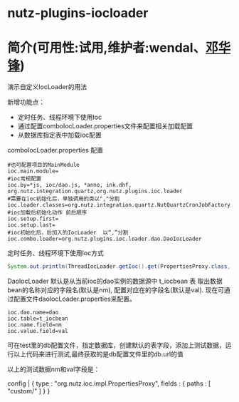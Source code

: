 nutz-plugins-iocloader
==================================

简介(可用性:试用,维护者:wendal、[邓华锋](http://dhf.ink))
==================================

演示自定义IocLoader的用法

新增功能点：
* 定时任务、线程环境下使用Ioc
* 通过配置comboIocLoader.properties文件来配置相关加载配置
* 从数据库指定表中加载ioc配置

comboIocLoader.properties 配置
```Shell
#也可配置项目的MainModule
ioc.main.module=
#ioc常规配置
ioc.by=*js, ioc/dao.js, *anno, ink.dhf, org.nutz.integration.quartz,org.nutz.plugins.ioc.loader
#需要在ioc初始化后，单独调用的类以","分割
ioc.loader.classes=org.nutz.integration.quartz.NutQuartzCronJobFactory,org.nutz.plugins.ioc.loader.TestIocBean1
#ioc加载后初始化动作 前后顺序
ioc.setup.first=
ioc.setup.last=
#ioc初始化后，后加入的IocLoader  以“,”分割
ioc.combo.loader=org.nutz.plugins.ioc.loader.dao.DaoIocLoader
```


定时任务、线程环境下使用Ioc方式
```Java
System.out.println(ThreadIocLoader.getIoc().get(PropertiesProxy.class, "config").get("db.url"));
```

DaoIocLoader 默认是从当前ioc的dao实例的数据源中 t_iocbean 表 取出数据  bean的名称对应的字段名(默认是nm),
  配置对应在的字段名(默认是val). 现在可通过配置文件daoIocLoader.properties来配置。

```Shell
ioc.dao.name=dao
ioc.table=t_iocbean
ioc.name.field=nm
ioc.value.field=val
```


 可在test里的db配置文件，指定数据库，创建默认的表字段，添加上测试数据，运行以上代码来进行测试,最终获取的是db配置文件里的db.url的值


 以上的测试数据nm和val字段是：


 config | {
		type : "org.nutz.ioc.impl.PropertiesProxy",
		fields : {
			paths : [ "custom/" ]
		}
	}